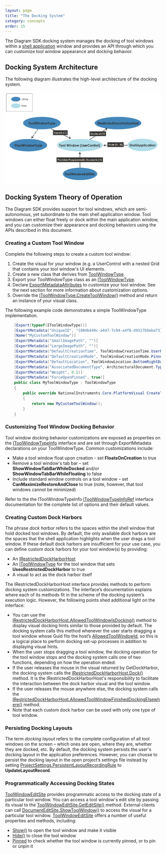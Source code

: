 ```yaml
---
layout: page
title: "The Docking System"
category: concepts
order: 15
---
```


The Diagram SDK docking system manages the docking of tool windows within a [shell application][Concept_shell] window and provides an API through which you can customize tool window appearance and docking behavior.

## Docking System Architecture

The following diagram illustrates the high-level architecture of the docking system.

![DockingRelationships]

## Docking System Theory of Operation

The Diagram SDK provides support for tool windows, which are semi-autonomous, yet subordinate to the main shell application window. Tool windows can either float freely or dock within the main application window, and you can customize their appearance and docking behaviors using the APIs described in this document.

### Creating a Custom Tool Window

Complete the following steps to create a custom tool window:

1. Create the visual for your window (e.g. a UserControl with a nested Grid that contains your tool window's UI elements.
2. Create a new class that derives from [ToolWindowType][ToolWindowTypeRef].
3. Export your ToolWindowType class as an [IToolWindowType][IToolWindowTypeRef].
4. Declare [ExportMetadataAttributes][MSDN_ExportMetadataAttribute] to customize your tool window. See the next section for more information about customization options.
5. Override the [IToolWindowType.CreateToolWindow()][CreateToolWindow] method and return an instance of your visual class.

The following example code demonstrates a simple ToolWindowType implementation.

```C#
    [Export(typeof(IToolWindowType))]
    [ExportMetadata("UniqueID", "{804b449c-a447-7c94-a4f8-d9317b9eba73}")]
    [Name("MyCustomToolWindow")]
    [ExportMetadata("SmallImagePath", "")]
    [ExportMetadata("LargeImagePath", "")]
    [ExportMetadata("DefaultCreationTime", ToolWindowCreationTime.UserRequested)]
    [ExportMetadata("DefaultCreationMode", ToolWindowCreationMode.Pinned)]
    [ExportMetadata("DefaultLocation", ToolWindowLocation.BottomRightDock)]
    [ExportMetadata("AssociatedDocumentType", ArchitecturalDocument.TypeName)]
    [ExportMetadata("Weight", 0.5)]
    [ExportMetadata("ForceOpenPinned", true)]
    public class MyToolWindowType : ToolWindowType
    {
        public override NationalInstruments.Core.PlatformVisual CreateToolWindow()
        {
            return new MyCustomToolWindow();
        }
    }
```

### Customizing Tool Window Docking Behavior

Tool window docking behavior customizations are exposed as properties on the [IToolWindowTypeInfo][IToolWindowTypeInfoRef] interface and are set through ExportMetadata declarations on your ToolWindowType. Common customizations include:

* Make a tool window float upon creation - set __FloatsOnCreation__ to true
* Remove a tool window's tab bar – set __ShowWindowTabBarWhileDocked__ and/or __ShowWindowTabBarWhileFloating__ to false
* Include standard window controls on a tool window – set __CanMaximizeRestoreAndClose__ to true (note, however, that tool windows cannot be minimized)

Refer to the the IToolWindowTypeInfo [IToolWindowTypeInfoRef] interface documentation for the complete list of options and their default values.

### Creating Custom Dock Harbors

The phrase _dock harbor_ refers to the spaces within the shell window that hold docked tool windows. By default, the only available dock harbors are the spaces that the shell application highlights when the user drags a tool window. If these default dock harbors are insufficient for your use case, you can define custom dock harbors for your tool window(s) by providing:

* An [IRestrictedDockHarborHost][IRestrictedDockHarborHostRef]
* An [IToolWindowType][IToolWindowTypeRef] for the tool window that sets __UsesRestrictedDockHarbor__ to true
* A visual to act as the dock harbor itself

The IRestrictedDockHarborHost interface provides methods to perform docking system customizations. The interface’s documentation explains where each of its methods fit in the scheme of the docking system’s execution logic. However, the following points shed additional light on the interface:

* You can use the [IRestrictedDockHarborHost.AllowedToolWindowIsDocking()][AllowedToolWindowIsDockingRef] method to display visual docking hints similar to those provided by default. The docking system calls this method whenever the user starts dragging a tool window whose Guid fits the host’s [AllowedToolWindowId][AllowedToolWindowIdRef], so this is a logical place to perform docking set-up processes in addition to displaying visual hints.
* When the user stops dragging a tool window, the docking operation for the tool window stops and the docking system calls one of two functions, depending on how the operation ended:
 * If the user releases the mouse in the visual returned by GetDockHarbor, the docking system calls the [IRestrictedDockHarborHost.Dock()][DockRef] method. It is the IRestrictedDockHarborHost's responsibility to facilitate the interaction between the dock harbor visual and the tool window.
 * If the user releases the mouse anywhere else, the docking system calls the [IRestrictedDockHarborHost.AllowedToolWindowFinishedDockingElsewhere()][AllowedToolWindowFinishedDockingElsewhereRef] method.
* Note that each custom dock harbor can be used with only one type of tool window.

### Persisting Docking Layouts

The term _docking layout_ refers to the complete configuration of all tool windows on the screen – which ones are open, where they are, whether they are docked, etc. By default, the docking system persists the user's docking layout in the application preferences. However, you can choose to persist the docking layout in the open project’s settings file instead by setting [ProjectSettings.PersistentLayoutRecordingRule][PersistentLayoutRecordingRuleRef] to __UpdateLayoutRecord__.

### Programmatically Accessing Docking States

[ToolWindowEditSite][ToolWindowEditSiteRef] provides programmatic access to the docking state of a particular tool window. You can access a tool window's edit site by passing its visual to the [ToolWindowEditSite.GetEditSite()][GetEditSite] method. External clients can call [DocumentEditSite.ShowToolWindow()][ShowToolWindowRef] to access the visual for a particular tool window. [ToolWindowEditSite][ToolWindowEditSiteRef] offers a number of useful properties and methods, including:

* [Show()][ShowRef] to open the tool window and make it visible
* [Hide()][HideRef] to close the tool window
* [Pinned][PinnedRef] to check whether the tool window is currently pinned, or to pin or unpin it




[Concept_shell]: ..\InProgress.html

[MSDN_ExportMetadataAttribute]: http://msdn.microsoft.com/en-us/library/system.componentmodel.composition.exportmetadataattribute(v=vs.110).aspx

[AllowedToolWindowFinishedDockingElsewhereRef]: http://xgen/DiagramSDK/html/M_Divelements_SandDock_IRestrictedDockHarborHost_AllowedToolWindowFinishedDockingElsewhere.htm
[AllowedToolWindowIdRef]: http://xgen.amer.corp.natinst.com/DiagramSDK/html/P_Divelements_SandDock_IRestrictedDockHarborHost_AllowedToolWindowId.htm
[AllowedToolWindowIsDockingRef]: http://xgen.amer.corp.natinst.com/DiagramSDK/html/M_Divelements_SandDock_IRestrictedDockHarborHost_AllowedToolWindowIsDocking.htm
[CreateToolWindow]: http://xgen.amer.corp.natinst.com/DiagramSDK/html/2d6a522b-326a-34e4-c159-6f1b31464a71.htm
[DockRef]: http://xgen/DiagramSDK/html/M_Divelements_SandDock_IRestrictedDockHarborHost_Dock.htm
[GetEditSite]: http://xgen.amer.corp.natinst.com/DiagramSDK/html/M_NationalInstruments_SourceModel_Shell_ToolWindowEditSite_GetEditSite.htm
[HideRef]: http://xgen.amer.corp.natinst.com/DiagramSDK/html/M_NationalInstruments_SourceModel_Shell_ToolWindowEditSite_Hide.htm
[IRestrictedDockHarborHostRef]: http://xgen.amer.corp.natinst.com/DiagramSDK/html/T_Divelements_SandDock_IRestrictedDockHarborHost.htm
[IToolWindowTypeRef]: http://xgen.amer.corp.natinst.com/DiagramSDK/html/37b92fe1-89f8-27de-055d-977e6ccb10fe.htm
[IToolWindowTypeInfoRef]: http://xgen.amer.corp.natinst.com/DiagramSDK/html/2f4d8470-aab3-fdcd-b95d-12488439d114.htm
[PersistentLayoutRecordingRuleRef]: http://xgen.amer.corp.natinst.com/DiagramSDK/html/151756ff-f15a-63a8-81a9-5bd3737c88da.htm
[PinnedRef]: http://xgen.amer.corp.natinst.com/DiagramSDK/html/P_NationalInstruments_SourceModel_Shell_ToolWindowEditSite_Pinned.htm	
[ShowRef]: http://xgen.amer.corp.natinst.com/DiagramSDK/html/M_NationalInstruments_SourceModel_Shell_ToolWindowEditSite_Show.htm
[ShowToolWindowRef]: http://xgen.amer.corp.natinst.com/DiagramSDK/html/dfc5ef6c-6036-07be-e3f4-27d2782a35f4.htm
[ToolWindowEditSiteRef]: http://xgen.amer.corp.natinst.com/DiagramSDK/html/AllMembers_T_NationalInstruments_SourceModel_Shell_ToolWindowEditSite.htm
[ToolWindowTypeRef]: http://xgen.amer.corp.natinst.com/DiagramSDK/html/06c1f416-6012-f0d7-4df8-db3b1a36c4ea.htm

	

[DockingRelationships]: DockingRelationships.png